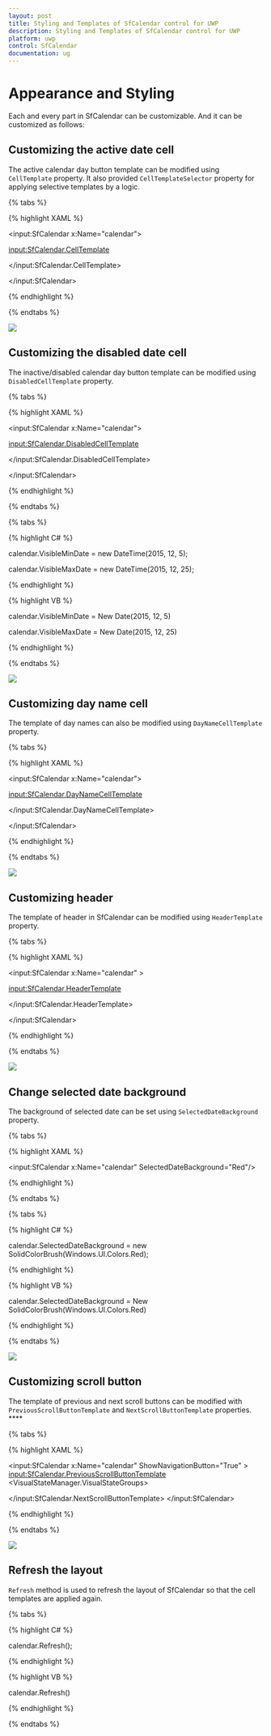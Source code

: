 ```yaml
---
layout: post
title: Styling and Templates of SfCalendar control for UWP
description: Styling and Templates of SfCalendar control for UWP
platform: uwp
control: SfCalendar
documentation: ug
---
```


# Appearance and Styling

Each and every part in SfCalendar can be customizable. And it can be customized as follows:

## Customizing the active date cell

The active calendar day button template can be modified using `CellTemplate` property. It also provided `CellTemplateSelector` property for applying selective templates by a logic.

{% tabs %}

{% highlight XAML %}

<input:SfCalendar x:Name="calendar">

<input:SfCalendar.CellTemplate>

<DataTemplate>

<TextBlock Text="{Binding Day}" VerticalAlignment="Center"
           HorizontalAlignment="Center" Foreground="Red"/>
           
</DataTemplate>

</input:SfCalendar.CellTemplate>

</input:SfCalendar>

{% endhighlight %}

{% endtabs %}

![](SfCalendar-images/SfCalendar-img15.jpeg)


## Customizing the disabled date cell

The inactive/disabled calendar day button template can be modified using `DisabledCellTemplate` property.

{% tabs %}

{% highlight XAML %}

<input:SfCalendar x:Name="calendar">

<input:SfCalendar.DisabledCellTemplate>

<DataTemplate>

<Grid Background="Gray">

<TextBlock Text="{Binding Day}" VerticalAlignment="Bottom"
           Foreground="White" Opacity="1" Margin="3"/>
           
</Grid>

</DataTemplate>

</input:SfCalendar.DisabledCellTemplate>

</input:SfCalendar>

{% endhighlight %}

{% endtabs %}

{% tabs %}

{% highlight C# %}

calendar.VisibleMinDate = new DateTime(2015, 12, 5);

calendar.VisibleMaxDate = new DateTime(2015, 12, 25);

{% endhighlight %}

{% highlight VB %}

calendar.VisibleMinDate = New Date(2015, 12, 5)

calendar.VisibleMaxDate = New Date(2015, 12, 25)

{% endhighlight %}

{% endtabs %}


![](SfCalendar-images/SfCalendar-img16.jpeg)


## Customizing day name cell 

The template of day names can also be modified using `DayNameCellTemplate` property.

{% tabs %}

{% highlight XAML %}

<input:SfCalendar x:Name="calendar">

<input:SfCalendar.DayNameCellTemplate>

<DataTemplate>

<TextBlock Text="{Binding}" Foreground="Red"/>

</DataTemplate>

</input:SfCalendar.DayNameCellTemplate>

</input:SfCalendar>

{% endhighlight %}

{% endtabs %}

![](SfCalendar-images/SfCalendar-img17.jpeg)


## Customizing header

The template of header in SfCalendar can be modified using `HeaderTemplate` property.

{% tabs %}

{% highlight XAML %}

<input:SfCalendar x:Name="calendar" >

<input:SfCalendar.HeaderTemplate>

<DataTemplate>

<TextBlock Text="{Binding}" FontSize="20" Foreground="Red"/>

</DataTemplate>

</input:SfCalendar.HeaderTemplate>

</input:SfCalendar>

{% endhighlight %}

{% endtabs %}

![](SfCalendar-images/SfCalendar-img18.jpeg)


## Change selected date background

The background of selected date can be set using `SelectedDateBackground` property.

{% tabs %}

{% highlight XAML %}

<input:SfCalendar x:Name="calendar" SelectedDateBackground="Red"/>

{% endhighlight %}

{% endtabs %}

{% tabs %}

{% highlight C# %}

calendar.SelectedDateBackground = new SolidColorBrush(Windows.UI.Colors.Red);

{% endhighlight %}

{% highlight VB %}

calendar.SelectedDateBackground = New SolidColorBrush(Windows.UI.Colors.Red)

{% endhighlight %}

{% endtabs %}

![](SfCalendar-images/SfCalendar-img19.jpeg)


## Customizing scroll button

The template of previous and next scroll buttons can be modified with `PreviousScrollButtonTemplate` and `NextScrollButtonTemplate` properties. ****

{% tabs %}

{% highlight XAML %}

<input:SfCalendar x:Name="calendar" ShowNavigationButton="True" >
<input:SfCalendar.PreviousScrollButtonTemplate>
<ControlTemplate TargetType="Button">
<Grid>
<VisualStateManager.VisualStateGroups>
<VisualStateGroup x:Name="CommonStates">
<VisualState x:Name="Normal"/>
<VisualState x:Name="PointerOver">
<Storyboard>
<ObjectAnimationUsingKeyFrames Storyboard.TargetProperty="Fill" Storyboard.TargetName="ellipse">
<DiscreteObjectKeyFrame KeyTime="0" Value="#414242"/>
</ObjectAnimationUsingKeyFrames>
<ObjectAnimationUsingKeyFrames Storyboard.TargetProperty="Fill" Storyboard.TargetName="Triangle">
<DiscreteObjectKeyFrame KeyTime="0" Value="#2FA0D5"/>
</ObjectAnimationUsingKeyFrames>
</Storyboard>
</VisualState>
<VisualState x:Name="Pressed">
<Storyboard>
<ObjectAnimationUsingKeyFrames Storyboard.TargetProperty="Fill" Storyboard.TargetName="ellipse">
<DiscreteObjectKeyFrame KeyTime="0" Value="#2FA0D5"/>
</ObjectAnimationUsingKeyFrames>
<ObjectAnimationUsingKeyFrames Storyboard.TargetProperty="Fill" Storyboard.TargetName="Triangle">
<DiscreteObjectKeyFrame KeyTime="0" Value="#ECEEEE"/>
</ObjectAnimationUsingKeyFrames>
</Storyboard>
</VisualState>
<VisualState x:Name="Disabled">
<Storyboard>
<ObjectAnimationUsingKeyFrames Storyboard.TargetProperty="Fill" Storyboard.TargetName="ellipse">
<DiscreteObjectKeyFrame KeyTime="0" Value="{StaticResource ButtonDisabledBackgroundThemeBrush}"/>
</ObjectAnimationUsingKeyFrames>
<ObjectAnimationUsingKeyFrames Storyboard.TargetProperty="Fill" Storyboard.TargetName="Triangle">
<DiscreteObjectKeyFrame KeyTime="0" Value="{StaticResource ButtonDisabledForegroundThemeBrush}"/>
</ObjectAnimationUsingKeyFrames>
</Storyboard>
</VisualState>

</VisualStateGroup>
<VisualStateGroup x:Name="FocusStates">
<VisualState x:Name="Focused">
<Storyboard>
<DoubleAnimation Duration="0" To="1" Storyboard.TargetProperty="Opacity" Storyboard.TargetName="FocusVisualWhite"/>
<DoubleAnimation Duration="0" To="1" Storyboard.TargetProperty="Opacity" Storyboard.TargetName="FocusVisualBlack"/>
</Storyboard>
</VisualState>
<VisualState x:Name="Unfocused"/>
<VisualState x:Name="PointerFocused"/>
</VisualStateGroup>
</VisualStateManager.VisualStateGroups>
<Grid>
<Ellipse x:Name="ellipse"
Canvas.Top="50"
Canvas.Left="50"
Fill="Red"
Margin="3" Width="25" Height="25"
StrokeThickness="{TemplateBinding BorderThickness}"
Stroke="{TemplateBinding BorderBrush}">
</Ellipse>
<Border x:Name="Border" VerticalAlignment="Center" HorizontalAlignment="Center">
<Path x:Name="Triangle" 
Data="F1M646.688,13.5518L646.783,13.4593 646.965,13.639 668.383,35.0583 689.459,35.0583 665.155,10.751 657.503,3.10126 657.323,2.92023 664.876,-4.63837 689.184,-28.9417 668.109,-28.9417 646.688,-7.52637 636.15,3.01398 646.688,13.5518z" Stretch="Uniform" Fill="{TemplateBinding Foreground}" Width="12" Height="12"
Margin="-0.5,0,1.3,0" RenderTransformOrigin="0.5,0.5">
<Path.RenderTransform>
<TransformGroup>
<TransformGroup.Children>
<RotateTransform Angle="180" />
<ScaleTransform ScaleX="-1" ScaleY="-1" />
</TransformGroup.Children>
</TransformGroup>
</Path.RenderTransform>
</Path>
</Border>
</Grid>
<Rectangle x:Name="FocusVisualWhite" IsHitTestVisible="False" Opacity="0" StrokeDashOffset="1.5" StrokeEndLineCap="Square" Stroke="{StaticResource FocusVisualWhiteStrokeThemeBrush}" StrokeDashArray="1,1"/>
<Rectangle x:Name="FocusVisualBlack" IsHitTestVisible="False" Opacity="0" StrokeDashOffset="0.5" StrokeEndLineCap="Square" Stroke="{StaticResource FocusVisualBlackStrokeThemeBrush}" StrokeDashArray="1,1"/>
</Grid>
</ControlTemplate>
</input:SfCalendar.PreviousScrollButtonTemplate>
<input:SfCalendar.NextScrollButtonTemplate>
<ControlTemplate TargetType="Button">
<Grid>
<VisualStateManager.VisualStateGroups>
<VisualStateGroup x:Name="CommonStates">
<VisualState x:Name="Normal"/>
<VisualState x:Name="PointerOver">
<Storyboard>
<ObjectAnimationUsingKeyFrames Storyboard.TargetProperty="Fill" Storyboard.TargetName="ellipse">
<DiscreteObjectKeyFrame KeyTime="0" Value="#414242"/>
</ObjectAnimationUsingKeyFrames>
<ObjectAnimationUsingKeyFrames Storyboard.TargetProperty="Fill" Storyboard.TargetName="Triangle">
<DiscreteObjectKeyFrame KeyTime="0" Value="#2FA0D5"/>
</ObjectAnimationUsingKeyFrames>
</Storyboard>
</VisualState>
<VisualState x:Name="Pressed">
<Storyboard>
<ObjectAnimationUsingKeyFrames Storyboard.TargetProperty="Fill" Storyboard.TargetName="ellipse">
<DiscreteObjectKeyFrame KeyTime="0" Value="#2FA0D5"/>
</ObjectAnimationUsingKeyFrames>
<ObjectAnimationUsingKeyFrames Storyboard.TargetProperty="Fill" Storyboard.TargetName="Triangle">
<DiscreteObjectKeyFrame KeyTime="0" Value="#ECEEEE"/>
</ObjectAnimationUsingKeyFrames>
</Storyboard>
</VisualState>
<VisualState x:Name="Disabled">
<Storyboard>
<ObjectAnimationUsingKeyFrames Storyboard.TargetProperty="Fill" Storyboard.TargetName="ellipse">
<DiscreteObjectKeyFrame KeyTime="0" Value="{StaticResource ButtonDisabledBackgroundThemeBrush}"/>
</ObjectAnimationUsingKeyFrames>
<ObjectAnimationUsingKeyFrames Storyboard.TargetProperty="Fill" Storyboard.TargetName="Triangle">
<DiscreteObjectKeyFrame KeyTime="0" Value="{StaticResource ButtonDisabledForegroundThemeBrush}"/>
</ObjectAnimationUsingKeyFrames>
</Storyboard>
</VisualState>
</VisualStateGroup>
<VisualStateGroup x:Name="FocusStates">
<VisualState x:Name="Focused">
<Storyboard>
<DoubleAnimation Duration="0" To="1" Storyboard.TargetProperty="Opacity" Storyboard.TargetName="FocusVisualWhite"/>
<DoubleAnimation Duration="0" To="1" Storyboard.TargetProperty="Opacity" Storyboard.TargetName="FocusVisualBlack"/>
</Storyboard>
</VisualState>
<VisualState x:Name="Unfocused"/>
<VisualState x:Name="PointerFocused"/>
</VisualStateGroup>
</VisualStateManager.VisualStateGroups>
<Grid>
<Ellipse x:Name="ellipse"
Canvas.Top="50"
Canvas.Left="50"
Fill="Red"
Margin="3" Width="25" Height="25"
StrokeThickness="{TemplateBinding BorderThickness}"
Stroke="{TemplateBinding BorderBrush}">
</Ellipse>
<Border x:Name="Border" VerticalAlignment="Center" HorizontalAlignment="Center">
<Path x:Name="Triangle" 
Data="F1M646.688,13.5518L646.783,13.4593 646.965,13.639 668.383,35.0583 689.459,35.0583 665.155,10.751 657.503,3.10126 657.323,2.92023 664.876,-4.63837 689.184,-28.9417 668.109,-28.9417 646.688,-7.52637 636.15,3.01398 646.688,13.5518z" Stretch="Uniform" Fill="{TemplateBinding Foreground}" Width="12" Height="12" 
Margin="-1,0,-1,0" RenderTransformOrigin="0.5,0.5">
<Path.RenderTransform>
<TransformGroup>
<TransformGroup.Children>
<RotateTransform Angle="0" />
<ScaleTransform ScaleX="-1" ScaleY="-1" />
</TransformGroup.Children>
</TransformGroup>
</Path.RenderTransform>
</Path>
</Border>
</Grid>
<Rectangle x:Name="FocusVisualWhite" IsHitTestVisible="False" Opacity="0" StrokeDashOffset="1.5" StrokeEndLineCap="Square" Stroke="{StaticResource FocusVisualWhiteStrokeThemeBrush}" StrokeDashArray="1,1"/>
<Rectangle x:Name="FocusVisualBlack" IsHitTestVisible="False" Opacity="0" StrokeDashOffset="0.5" StrokeEndLineCap="Square" Stroke="{StaticResource FocusVisualBlackStrokeThemeBrush}" StrokeDashArray="1,1"/>
</Grid>
</ControlTemplate>

</input:SfCalendar.NextScrollButtonTemplate>
</input:SfCalendar>


{% endhighlight %}

{% endtabs %}


![](SfCalendar-images/SfCalendar-img20.jpeg)

## Refresh the layout

`Refresh` method is used to refresh the layout of SfCalendar so that the cell templates are applied again.

{% tabs %}

{% highlight C# %}

calendar.Refresh();

{% endhighlight %}

{% highlight VB %}

calendar.Refresh()

{% endhighlight %}

{% endtabs %}
